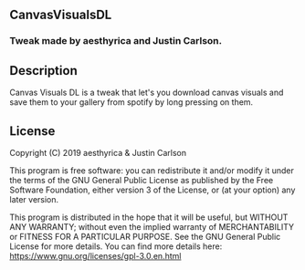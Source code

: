 ## CanvasVisualsDL

### Tweak made by aesthyrica and Justin Carlson.

## Description

Canvas Visuals DL is a tweak that let's you download canvas visuals and save them to your gallery from spotify by long pressing on them.

## License

Copyright (C) 2019 aesthyrica & Justin Carlson

This program is free software: you can redistribute it and/or modify
it under the terms of the GNU General Public License as published by
the Free Software Foundation, either version 3 of the License, or (at your option)
any later version.

This program is distributed in the hope that it will be useful, but WITHOUT ANY WARRANTY;
 without even the implied warranty of MERCHANTABILITY or FITNESS FOR A PARTICULAR PURPOSE.
See the GNU General Public License for more details. You can find more details here: https://www.gnu.org/licenses/gpl-3.0.en.html
